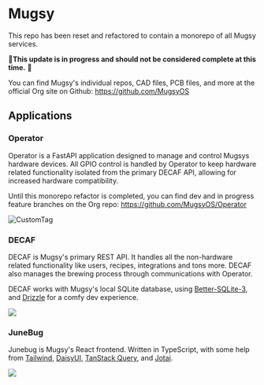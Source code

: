# Mugsy

This repo has been reset and refactored to contain a monorepo of all Mugsy services. 

🚧**This update is in progress and should not be considered complete at this time.** 🚧

You can find Mugsy's individual repos, CAD files, PCB files, and more at the official Org site on Github:  https://github.com/MugsyOS



## Applications

### Operator
Operator is a FastAPI application designed to manage and control Mugsys hardware devices. All GPIO control is handled by Operator to keep hardware related functionality isolated from the primary DECAF API, allowing for increased hardware compatibility.

Until this monorepo refactor is completed, you can find dev and in progress feature branches on the Org repo: https://github.com/MugsyOS/Operator

![CustomTag](https://img.shields.io/badge/Python-FastAPI-purple)

### DECAF

DECAF is Mugsy's primary REST API. It handles all the non-hardware related functionality like users, recipes, integrations and tons more. DECAF also manages the brewing process through communications with Operator.

DECAF works with Mugsy's local SQLite database, using [Better-SQLite-3](https://github.com/WiseLibs/better-sqlite3), and [Drizzle](https://orm.drizzle.team/docs/overview) for a comfy dev experience.

![](https://img.shields.io/badge/TypeScript-Express-red)


### JuneBug

Junebug is Mugsy's React frontend. Written in TypeScript, with some help from [Tailwind](https://tailwindcss.com/), [DaisyUI](https://daisyui.com/), [TanStack Query](https://tanstack.com/query/latest), and [Jotai](https://jotai.org/). 


![](https://img.shields.io/badge/TypeScript-React-cyan)